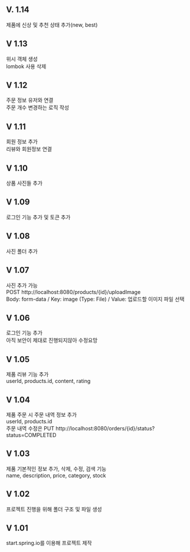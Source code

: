 ## V. 1.14
제품에 신상 및 추천 상태 추가(new, best)

## V 1.13
위시 객체 생성 <br />
lombok 사용 삭제

## V 1.12
주문 정보 유저와 연결 <br />
주문 개수 변경하는 로직 작성

## V 1.11
회원 정보 추가 <br />
리뷰와 회원정보 연결

## V 1.10
상품 사진들 추가

## V 1.09
로그인 기능 추가 및 토큰 추가

## V 1.08
사진 폴더 추가

## V 1.07
사진 추가 가능<br />
POST http://localhost:8080/products/{id}/uploadImage <br />
Body: form-data / Key: image (Type: File) / Value: 업로드할 이미지 파일 선택

## V 1.06
로그인 기능 추가 <br />
아직 보안이 제대로 진행되지않아 수정요망

## V 1.05
제품 리뷰 기능 추가 <br />
userId, products.id, content, rating

## V 1.04
제품 주문 시 주문 내역 정보 추가 <br />
userId, products.id <br />
주문 내역 수정은 PUT http://localhost:8080/orders/{id}/status?status=COMPLETED

## V 1.03
제품 기본적인 정보 추가, 삭제, 수정, 검색 기능 <br />
name, description, price, category, stock

## V 1.02
프로젝트 진행을 위해 폴더 구조 및 파일 생성

## V 1.01
start.spring.io를 이용해 프로젝트 제작
